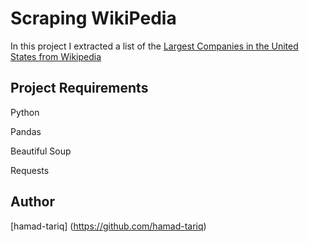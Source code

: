 # Scraping WikiPedia

In this project I extracted a list of the [Largest Companies in the United States from Wikipedia](https://en.wikipedia.org/wiki/List_of_largest_companies_in_the_United_States_by_revenue)

## Project Requirements

Python

Pandas

Beautiful Soup

Requests

## Author

[hamad-tariq] (https://github.com/hamad-tariq)
